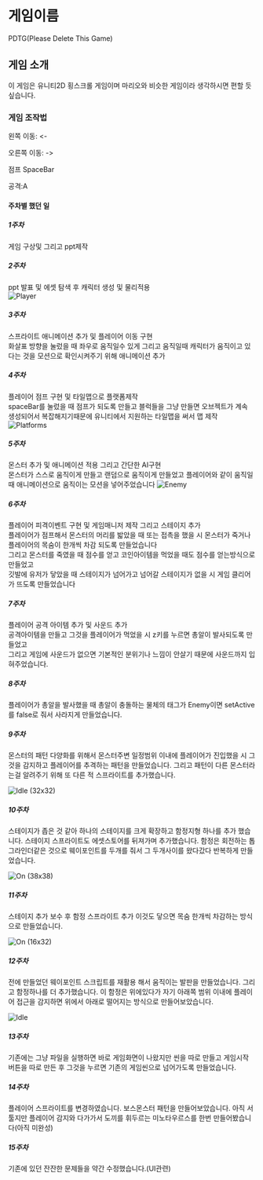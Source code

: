 # 게임이름

PDTG(Please Delete This Game)

## 게임 소개

이 게임은 유니티2D 횡스크롤 게임이며 마리오와 비슷한 게임이라 생각하시면 편할 듯 싶습니다.


### 게임 조작법 

왼쪽 이동: <-

오른쪽 이동: ->

점프 SpaceBar

공격:A

#### 주차별 했던 일
##### 1주차

게임 구상및 그리고 ppt제작

##### 2주차

ppt 발표 및 에셋 탐색 후 캐릭터 생성 및 물리적용        
![Player](https://user-images.githubusercontent.com/101154354/164977987-b9b1e96a-9279-408d-bb64-89e9b67f788e.png)


##### 3주차

스프라이트 애니메이션 추가 및 플레이어 이동 구현    
화살표 방향을 눌렀을 때 좌우로 움직일수 있게 그리고 움직일때 캐릭터가 움직이고 있다는 것을 모션으로 확인시켜주기 위해 애니메이션 추가    
##### 4주차

플레이어 점프 구현 및 타일맵으로 플랫폼제작    
spaceBar를 눌렀을 때 점프가 되도록 만들고 블럭들을 그냥 만들면 오브젝트가 계속 생성되어서 복잡해지기때문에 유니티에서 지원하는 타일맵을 써서 맵 제작    
![Platforms](https://user-images.githubusercontent.com/101154354/164978078-33a59870-0e55-43da-a13c-e99f327f09f8.png)    
##### 5주차

몬스터 추가 및 애니메이션 적용 그리고 간단한 AI구현    
몬스터가 스스로 움직이게 만들고 랜덤으로 움직이게 만들었고 플레이어와 같이 움직일 때 애니메이션으로 움직이는 모션을 넣어주었습니다
![Enemy](https://user-images.githubusercontent.com/101154354/164978062-18f5a101-d9d6-4787-b691-764cabbbf896.png)

##### 6주차

플레이어 피격이벤트 구현 및 게임매니저 제작 그리고 스테이지 추가    
플레이어가 점프해서 몬스터의 머리를 밟았을 때 또는 접촉을 했을 시 몬스터가 죽거나 플레이어의 목숨이 한개씩 차감 되도록 만들었습니다    
그리고 몬스터를 죽였을 때 점수를 얻고 코인아이템을 먹었을 때도 점수를 얻는방식으로 만들었고    
깃발에 유저가 닿았을 때 스테이지가 넘어가고 넘어갈 스테이지가 없을 시 게임 클리어가 뜨도록 만들었습니다    
##### 7주차

플레이어 공격 아이템 추가 및 사운드 추가    
공격아이템을 만들고 그것을 플레이어가 먹었을 시 z키를 누르면 총알이 발사되도록 만들었고    
그리고 게임에 사운드가 없으면 기본적인 분위기나 느낌이 안살기 때문에 사운드까지 입혀주었습니다.   

##### 8주차

플레이어가 총알을 발사했을 때 총알이 충돌하는 물체의 태그가 Enemy이면 setActive를 false로 줘서 사라지게 만들었습니다.

##### 9주차

몬스터의 패턴 다양화를 위해서 몬스터주변 일정범위 이내에 플레이어가 진입했을 시 그것을 감지하고 플레이어를 추격하는 패턴을 만들었습니다.
그리고 패턴이 다른 몬스터라는걸 알려주기 위해 또 다른 적 스프라이트를 추가했습니다.

![Idle (32x32)](https://user-images.githubusercontent.com/101154354/174468818-079c69f2-d84d-4b3a-b923-d059a0f0565b.png)

##### 10주차

스테이지가 좁은 것 같아 하나의 스테이지를 크게 확장하고 함정지형 하나를 추가 했습니다.
스테이지 스프라이트도 에셋스토어를 뒤져가며 추가했습니다.
함정은 회전하는 톱 그라인더같은 것으로 웨이포인트를 두개를 줘서 그 두개사이를 왔다갔다 반복하게 만들었습니다.

![On (38x38)](https://user-images.githubusercontent.com/101154354/174468848-0e1688d5-cb8b-445e-9cd8-699656868f56.png)

##### 11주차

스테이지 추가 보수 후 함정 스프라이트 추가 이것도 닿으면 목숨 한개씩 차감하는 방식으로 만들었습니다.

![On (16x32)](https://user-images.githubusercontent.com/101154354/174468878-a32c2ccd-37ed-4635-88c4-1c29ea0423c7.png)

##### 12주차

전에 만들었던 웨이포인트 스크립트를 재활용 해서 움직이는 발판을 만들었습니다. 그리고 함정하나를 더 추가했습니다.
이 함정은 위에있다가 자기 아래쪽 범위 이내에 플레이어 접근을 감지하면 위에서 아래로 떨어지는 방식으로 만들어보았습니다.

![Idle](https://user-images.githubusercontent.com/101154354/174468922-80294a18-f4fd-4ad8-b498-48966f64bb66.png)


##### 13주차

기존에는 그냥 파일을 실행하면 바로 게임화면이 나왔지만 씬을 따로 만들고 게임시작 버튼을 따로 만든 후 그것을 누르면 기존의 게임씬으로 넘어가도록 만들었습니다.

##### 14주차

플레이어 스프라이트를 변경하였습니다.
보스몬스터 패턴을 만들어보았습니다. 아직 서툴지만 플레이어 감지와 다가가서 도끼를 휘두르는 미노타우르스를 한번 만들어봤습니다(아직 미완성)

##### 15주차

기존에 있던 잔잔한 문제들을 약간 수정했습니다.(UI관련)
